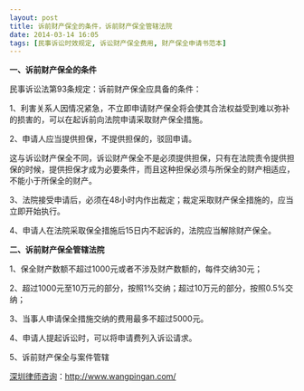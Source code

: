 ```yaml
---
layout: post
title: 诉前财产保全的条件，诉前财产保全管辖法院
date: 2014-03-14 16:05
tags: [民事诉讼时效规定, 诉讼财产保全费用, 财产保全申请书范本]
---
```

<strong>一、诉前财产保全的条件</strong>

民事诉讼法第93条规定：诉前财产保全应具备的条件：

1、利害关系人因情况紧急，不立即申请财产保全将会使其合法权益受到难以弥补的损害的，可以在起诉前向法院申请采取财产保全措施。

2、申请人应当提供担保，不提供担保的，驳回申请。

这与诉讼财产保全不同，诉讼财产保全不是必须提供担保，只有在法院责令提供担保的时候，提供担保才成为必要条件，而且这种担保必须与所保全的财产相适应，不能小于所保全的财产。

3、法院接受申请后，必须在48小时内作出裁定；裁定采取财产保全措施的，应当立即开始执行。

4、申请人在法院采取保全措施后15日内不起诉的，法院应当解除财产保全。

<strong>二、诉前财产保全管辖法院</strong>

1、保全财产数额不超过1000元或者不涉及财产数额的，每件交纳30元；

2、超过1000元至10万元的部分，按照1%交纳；超过10万元的部分，按照0.5%交纳；

3、当事人申请保全措施交纳的费用最多不超过5000元。

4、申请人提起诉讼时，可以将申请费列入诉讼请求。

5、诉前财产保全与案件管辖


<a href="http://www.wangpingan.com/">深圳律师咨询</a>：<a href="http://www.wangpingan.com/">http://www.wangpingan.com/</a>

